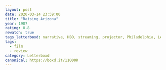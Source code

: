 ```yaml
---
layout: post 
date: 2020-03-14 23:59:00
title: "Raising Arizona"
year: 1987
rating: 0.8
rewatch: true
tags_letterboxd: narrative, HBO, streaming, projector, Philadelphia, Leah
tags:
  - film
  - review
category: Letterboxd
canonical: https://boxd.it/11O00R
---
```

